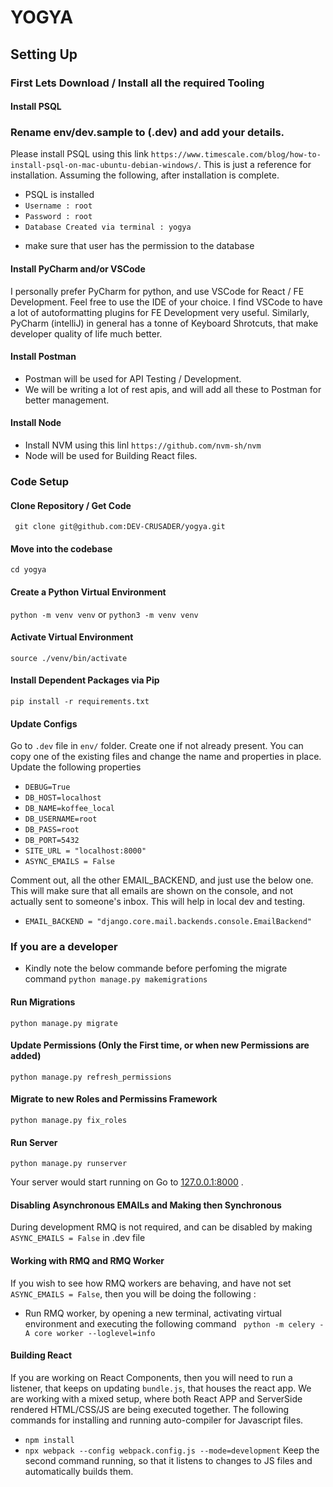 # YOGYA

## Setting Up

### First Lets Download / Install all the required Tooling
#### Install PSQL


### Rename env/dev.sample to (.dev) and add your details.

Please install PSQL using this link
```https://www.timescale.com/blog/how-to-install-psql-on-mac-ubuntu-debian-windows/```.
This is just a reference for installation. 
Assuming the following, after installation is complete.
+ PSQL is installed
+ `Username : root`
+ `Password : root`
+ `Database Created via terminal : yogya`
- make sure that user has the permission to the database

#### Install PyCharm and/or VSCode
I personally prefer PyCharm for python, and use VSCode for React / FE Development.
Feel free to use the IDE of your choice. I find VSCode to have a lot of autoformatting plugins for FE Development very useful.
Similarly, PyCharm (intelliJ) in general has a tonne of Keyboard Shrotcuts, that make developer quality of life much better. 

#### Install Postman
+ Postman will be used for API Testing / Development.
+ We will be writing a lot of rest apis, and will add all these to Postman for better management.

#### Install Node
+ Install NVM using this linl ```https://github.com/nvm-sh/nvm```
+ Node will be used for Building React files.


### Code Setup

#### Clone Repository / Get Code
``` git clone git@github.com:DEV-CRUSADER/yogya.git```

#### Move into the codebase
``` cd yogya ```

#### Create a Python Virtual Environment
``` python -m venv venv ``` or ```python3 -m venv venv```

#### Activate Virtual Environment
``` source ./venv/bin/activate ```

#### Install Dependent Packages via Pip
``` pip install -r requirements.txt ```

#### Update Configs 
Go to `.dev` file in `env/` folder. Create one if not already present. You can copy one of the existing files and change the name and properties in place. 
Update the following properties
 + `DEBUG=True`
 + `DB_HOST=localhost`
 + `DB_NAME=koffee_local`
 + `DB_USERNAME=root`
 + `DB_PASS=root`
 + `DB_PORT=5432`
 + `SITE_URL = "localhost:8000"`
 + `ASYNC_EMAILS = False`

Comment out, all the other EMAIL_BACKEND, and just use the below one.
This will make sure that all emails are shown on the console, and not actually sent to someone's inbox. This will help in local dev and testing.

 + `EMAIL_BACKEND = "django.core.mail.backends.console.EmailBackend"`

### If you are a developer
- Kindly note the below commande before perfoming the migrate command
``` python manage.py makemigrations ```

#### Run Migrations
``` python manage.py migrate ```

#### Update Permissions (Only the First time, or when new Permissions are added)
``` python manage.py refresh_permissions ```

#### Migrate to new Roles and Permissins Framework
``` python manage.py fix_roles ```

#### Run Server
``` python manage.py runserver ```

  Your server would start running on Go to [127.0.0.1:8000](127.0.0.1:8000) .

#### Disabling Asynchronous EMAILs and Making then Synchronous

During development RMQ is not required, and can be disabled by making `ASYNC_EMAILS = False` in .dev file

#### Working with RMQ and RMQ Worker

If you wish to see how RMQ workers are behaving, and have not set `ASYNC_EMAILS = False`, then you will be doing the following :

+ Run RMQ worker, by opening a new terminal, activating virtual environment and executing the following command
``` python -m celery -A core worker --loglevel=info```


#### Building React

If you are working on React Components, then you will need to run a listener, that keeps on updating `bundle.js`, that houses the react app. 
We are working with a mixed setup, where both React APP and ServerSide rendered HTML/CSS/JS are being executed together. 
The following commands for installing and running auto-compiler for Javascript files. 

+ ``` npm install ```
+ ``` npx webpack --config webpack.config.js --mode=development ```
Keep the second command running, so that it listens to changes to JS files and automatically builds them.




